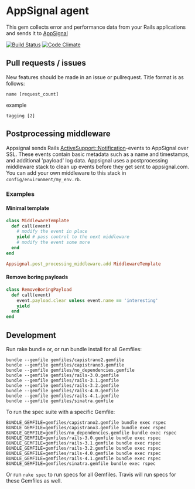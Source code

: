 AppSignal agent
=================

This gem collects error and performance data from your Rails
applications and sends it to [AppSignal](https://appsignal.com)

[![Build Status](https://travis-ci.org/appsignal/appsignal.png?branch=develop)](https://travis-ci.org/appsignal/appsignal)
[![Code Climate](https://codeclimate.com/github/appsignal/appsignal.png)](https://codeclimate.com/github/appsignal/appsignal)

## Pull requests / issues

New features should be made in an issue or pullrequest. Title format is as follows:

    name [request_count]

example

    tagging [2]

## Postprocessing middleware

Appsignal sends Rails
[ActiveSupport::Notification](http://api.rubyonrails.org/classes/ActiveSupport/Notifications.html)-events
to AppSignal over SSL. These events contain basic metadata such as a name
and timestamps, and additional 'payload' log data. Appsignal uses a postprocessing
middleware stack to clean up events before they get sent to appsignal.com. You
can add your own middleware to this stack in `config/environment/my_env.rb`.

### Examples

#### Minimal template

```ruby
class MiddlewareTemplate
  def call(event)
    # modify the event in place
    yield # pass control to the next middleware
    # modify the event some more
  end
end

Appsignal.post_processing_middleware.add MiddlewareTemplate
```

#### Remove boring payloads

```ruby
class RemoveBoringPayload
  def call(event)
    event.payload.clear unless event.name == 'interesting'
    yield
  end
end
```

## Development

Run rake bundle or, or run bundle install for all Gemfiles:

```
bundle --gemfile gemfiles/capistrano2.gemfile
bundle --gemfile gemfiles/capistrano3.gemfile
bundle --gemfile gemfiles/no_dependencies.gemfile
bundle --gemfile gemfiles/rails-3.0.gemfile
bundle --gemfile gemfiles/rails-3.1.gemfile
bundle --gemfile gemfiles/rails-3.2.gemfile
bundle --gemfile gemfiles/rails-4.0.gemfile
bundle --gemfile gemfiles/rails-4.1.gemfile
bundle --gemfile gemfiles/sinatra.gemfile
```

To run the spec suite with a specific Gemfile:

```
BUNDLE_GEMFILE=gemfiles/capistrano2.gemfile bundle exec rspec
BUNDLE_GEMFILE=gemfiles/capistrano3.gemfile bundle exec rspec
BUNDLE_GEMFILE=gemfiles/no_dependencies.gemfile bundle exec rspec
BUNDLE_GEMFILE=gemfiles/rails-3.0.gemfile bundle exec rspec
BUNDLE_GEMFILE=gemfiles/rails-3.1.gemfile bundle exec rspec
BUNDLE_GEMFILE=gemfiles/rails-3.2.gemfile bundle exec rspec
BUNDLE_GEMFILE=gemfiles/rails-4.0.gemfile bundle exec rspec
BUNDLE_GEMFILE=gemfiles/rails-4.1.gemfile bundle exec rspec
BUNDLE_GEMFILE=gemfiles/sinatra.gemfile bundle exec rspec
```

Or run `rake spec` to run specs for all Gemfiles. Travis will run specs for these Gemfiles as well.
